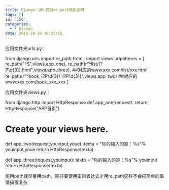 ```yaml
---
title: Django：URL规则re_path使用说明
tags: []
id: '156'
categories:
  - - Django
date: 2018-10-19 16:31:16
---
```


应用文件夹urls.py：

from django.urls import re\_path
from . import views
urlpatterns = \[
    re\_path("^$",views.app\_one),
    re\_path(r"^list/(?P<youinput>\\d{3}).html",views.app\_three),
##对应的www.xxx.com/list/xxx.html
    re\_path(r"^book\_(?P<youinput>\\d{3})\_(?P<youe>\\d{3})",views.app\_two)
##对应的www.xxx.com/book\_xxx\_xxx
\]

应用文件夹views.py：

from django.http import HttpResponse
def app\_one(request):
    return HttpResponse("APP首页")
# Create your views here.
def app\_two(request,youinput,youe):
    texta = "你的输入的是：%s"% youinput,youe
    return HttpResponse(texta)

def app\_three(request,youinput):
    textb = "你的输入的是：%s"% youinput
    return HttpResponse(textb)

能用path就尽量用path，除非要使用正则表达式才用re\_path这样不会把简单的事情搞得复杂